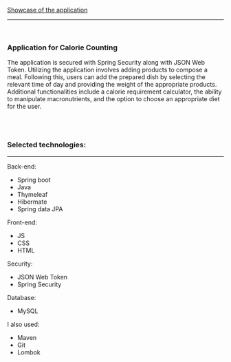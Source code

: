 [Showcase of the application](https://www.youtube.com/watch?v=Y_uno-SXy1E)

---

<br>


### Application for Calorie Counting


The application is secured with Spring Security along with JSON Web Token. 
Utilizing the application involves adding products to compose a meal. Following this, 
users can add the prepared dish by selecting the relevant time of day and providing the
weight of the appropriate products. Additional functionalities include a calorie requirement 
calculator, the ability to manipulate macronutrients, and the option to choose an appropriate 
diet for the user.



<br>
<br>

### Selected technologies:

---
Back-end:
- Spring boot
- Java
- Thymeleaf
- Hibermate
- Spring data JPA

Front-end:
- JS
- CSS
- HTML

Security:
- JSON Web Token
- Spring Security

Database:
- MySQL

I also used:
- Maven
- Git
- Lombok
